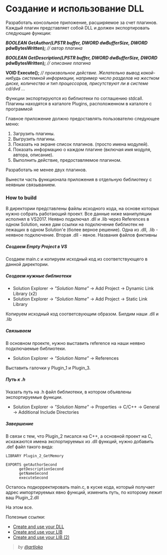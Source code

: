  # Создание и использование DLL
 
  Разработать консольное приложение, расширяемое за счет плагинов. Каждый плагин представляет
собой DLL и должен экспортировать следующие функции:

  ***BOOLEAN GetAuthor(LPSTR buffer, DWORD dwBufferSize, DWORD* pdwBytesWritten);** *// автор плагина*
  
  ***BOOLEAN GetDescription(LPSTR buffer, DWORD dwBufferSize, DWORD* pdwBytesWritten);** *// описание
плагина*

  **VOID Execute();** *// произвольное действие. Желательно вывод какой-нибудь системной информации,
например число разделов на жестком диске, количество и тип процессоров, присутствуют ли в
системе cd/dvd …*

  Функции экспортируются из библиотеки по соглашению stdcall. Плагины находятся в каталоге Plugins,
расположенном в каталоге с программой

Главное приложение должно предоставлять пользователю следующее меню:
1. Загрузить плагины.
2. Выгрузить плагины.
3. Показать на экране список плагинов. (просто имена модулей).
4. Показать информацию о каждом плагине (включая имя модуля, автора, описание).
5. Выполнить действие, предоставляемое плагином.

Разработать не менее двух плагинов.

Вынести часть функционала приложения в отдельную библиотеку с неявным связыванием.

### How to build

  В директории представлены файлы исходного кода, на основе которых нужно собрать работающий проект. Все данные ниже манипуляции исполнял в VS2017.
  Неявно подключал .dll и .lib через References в одном Solution, ниже дам ссылки на подключение библиотек не лежащих в одном Solution'е (более верное решение).
  Одна из .dll, .lib - неявное подключение. Вторая .dll - явное.
  Названия файлов фиктивны
  
  ##### Создаем Empty Project в VS
  Создаем main.c и копируем исходный код из соответствующего в данной директории.
  
  
  ##### Создаем нужные библиотеки
  - Solution Explorer -> *"Solution Name"* -> Add Project -> Dynamic Link Library (х2)
  - Solution Explorer -> *"Solution Name"* -> Add Project -> Static Link Library
  
  Копируем исходный код соответсвующим образом.
  Билдим наши .dll и .lib
  
  ##### Связываем
  
  В основном проекте, нужно выставить reference на наши неявно подключаемые библиотеки.
  - Solution Explorer -> *"Solution Name"* -> References
  
  Выставить галочки у Plugin_1 и Plugin_3.
  
  ##### Путь к .h
  
  Указать путь на .h файл библиотеки, в котором объявлены экспортируемые функции.
  - Solution Explorer -> *"Solution Name"* -> Properties -> C/C++ -> General -> Additional Include Directories
  
  ##### Завершение
  
  В связи с тем, что Plugin_2 писался на C++, а основной проект на C, искажаются имена экспортируемых из .dll функций, нужно добавить .def файл такого вида:
  
  ```
  LIBRARY Plugin_2_GetMemory

  EXPORTS getAuthorSecond
		getDescriptionSecond
		getNameSecond
		executeSecond
  ```
  
  Осталось подкорректировать main.c, в куске кода, который получает адрес импортируемых явно функций, изменить путь, по которому лежит ваш Plugin_2.dll
  
  На этом все.
  
  Полезные ссылки:
  
  - [Create and use your DLL](https://docs.microsoft.com/en-us/cpp/build/walkthrough-creating-and-using-a-dynamic-link-library-cpp?view=vs-2017)
  - [Create and use your LIB](https://docs.microsoft.com/en-us/cpp/windows/walkthrough-creating-and-using-a-static-library-cpp?view=vs-2017)
  - [Create and use your LIB (2)](https://stackoverflow.com/questions/23882112/how-to-add-the-static-libraries-to-the-project-in-visual-studio)
  
  > *by [@artloko](https://github.com/artloko)*
  
  
  
  
